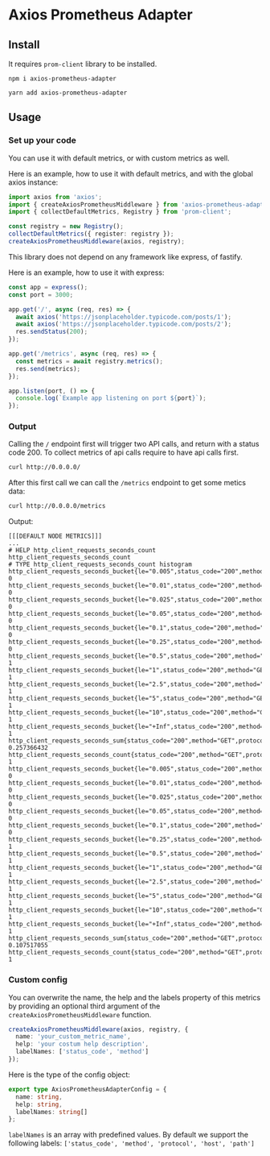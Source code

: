 # Axios Prometheus Adapter

## Install 
It requires `prom-client` library to be installed.
```
npm i axios-prometheus-adapter

yarn add axios-prometheus-adapter
```

## Usage
### Set up your code
You can use it with default metrics, or with custom metrics as well.

Here is an example, how to use it with default metrics, and with the global axios instance:
```ts
import axios from 'axios';
import { createAxiosPrometheusMiddleware } from 'axios-prometheus-adapter';
import { collectDefaultMetrics, Registry } from 'prom-client';

const registry = new Registry();
collectDefaultMetrics({ register: registry });
createAxiosPrometheusMiddleware(axios, registry);
```

This library does not depend on any framework like express, of fastify.

Here is an example, how to use it with express:
```ts
const app = express();
const port = 3000;

app.get('/', async (req, res) => {
  await axios('https://jsonplaceholder.typicode.com/posts/1');
  await axios('https://jsonplaceholder.typicode.com/posts/2');
  res.sendStatus(200);
});

app.get('/metrics', async (req, res) => {
  const metrics = await registry.metrics();
  res.send(metrics);
});

app.listen(port, () => {
  console.log(`Example app listening on port ${port}`);
});
```

### Output
Calling the `/` endpoint first will trigger two API calls, and return with a status code 200. To collect metrics of api calls
require to have api calls first.
```sh
curl http://0.0.0.0/
```

After this first call we can call the `/metrics` endpoint to get some metics data:
```sh
curl http://0.0.0.0/metrics
```
Output:
```
[[[DEFAULT NODE METRICS]]]
...
# HELP http_client_requests_seconds_count http_client_requests_seconds_count
# TYPE http_client_requests_seconds_count histogram
http_client_requests_seconds_bucket{le="0.005",status_code="200",method="GET",protocol="https:",host="jsonplaceholder.typicode.com",path="/posts/1"} 0
http_client_requests_seconds_bucket{le="0.01",status_code="200",method="GET",protocol="https:",host="jsonplaceholder.typicode.com",path="/posts/1"} 0
http_client_requests_seconds_bucket{le="0.025",status_code="200",method="GET",protocol="https:",host="jsonplaceholder.typicode.com",path="/posts/1"} 0
http_client_requests_seconds_bucket{le="0.05",status_code="200",method="GET",protocol="https:",host="jsonplaceholder.typicode.com",path="/posts/1"} 0
http_client_requests_seconds_bucket{le="0.1",status_code="200",method="GET",protocol="https:",host="jsonplaceholder.typicode.com",path="/posts/1"} 0
http_client_requests_seconds_bucket{le="0.25",status_code="200",method="GET",protocol="https:",host="jsonplaceholder.typicode.com",path="/posts/1"} 0
http_client_requests_seconds_bucket{le="0.5",status_code="200",method="GET",protocol="https:",host="jsonplaceholder.typicode.com",path="/posts/1"} 1
http_client_requests_seconds_bucket{le="1",status_code="200",method="GET",protocol="https:",host="jsonplaceholder.typicode.com",path="/posts/1"} 1
http_client_requests_seconds_bucket{le="2.5",status_code="200",method="GET",protocol="https:",host="jsonplaceholder.typicode.com",path="/posts/1"} 1
http_client_requests_seconds_bucket{le="5",status_code="200",method="GET",protocol="https:",host="jsonplaceholder.typicode.com",path="/posts/1"} 1
http_client_requests_seconds_bucket{le="10",status_code="200",method="GET",protocol="https:",host="jsonplaceholder.typicode.com",path="/posts/1"} 1
http_client_requests_seconds_bucket{le="+Inf",status_code="200",method="GET",protocol="https:",host="jsonplaceholder.typicode.com",path="/posts/1"} 1
http_client_requests_seconds_sum{status_code="200",method="GET",protocol="https:",host="jsonplaceholder.typicode.com",path="/posts/1"} 0.257366432
http_client_requests_seconds_count{status_code="200",method="GET",protocol="https:",host="jsonplaceholder.typicode.com",path="/posts/1"} 1
http_client_requests_seconds_bucket{le="0.005",status_code="200",method="GET",protocol="https:",host="jsonplaceholder.typicode.com",path="/posts/2"} 0
http_client_requests_seconds_bucket{le="0.01",status_code="200",method="GET",protocol="https:",host="jsonplaceholder.typicode.com",path="/posts/2"} 0
http_client_requests_seconds_bucket{le="0.025",status_code="200",method="GET",protocol="https:",host="jsonplaceholder.typicode.com",path="/posts/2"} 0
http_client_requests_seconds_bucket{le="0.05",status_code="200",method="GET",protocol="https:",host="jsonplaceholder.typicode.com",path="/posts/2"} 0
http_client_requests_seconds_bucket{le="0.1",status_code="200",method="GET",protocol="https:",host="jsonplaceholder.typicode.com",path="/posts/2"} 0
http_client_requests_seconds_bucket{le="0.25",status_code="200",method="GET",protocol="https:",host="jsonplaceholder.typicode.com",path="/posts/2"} 1
http_client_requests_seconds_bucket{le="0.5",status_code="200",method="GET",protocol="https:",host="jsonplaceholder.typicode.com",path="/posts/2"} 1
http_client_requests_seconds_bucket{le="1",status_code="200",method="GET",protocol="https:",host="jsonplaceholder.typicode.com",path="/posts/2"} 1
http_client_requests_seconds_bucket{le="2.5",status_code="200",method="GET",protocol="https:",host="jsonplaceholder.typicode.com",path="/posts/2"} 1
http_client_requests_seconds_bucket{le="5",status_code="200",method="GET",protocol="https:",host="jsonplaceholder.typicode.com",path="/posts/2"} 1
http_client_requests_seconds_bucket{le="10",status_code="200",method="GET",protocol="https:",host="jsonplaceholder.typicode.com",path="/posts/2"} 1
http_client_requests_seconds_bucket{le="+Inf",status_code="200",method="GET",protocol="https:",host="jsonplaceholder.typicode.com",path="/posts/2"} 1
http_client_requests_seconds_sum{status_code="200",method="GET",protocol="https:",host="jsonplaceholder.typicode.com",path="/posts/2"} 0.107517055
http_client_requests_seconds_count{status_code="200",method="GET",protocol="https:",host="jsonplaceholder.typicode.com",path="/posts/2"} 1
```

### Custom config
You can overwrite the name, the help and the labels property of this metrics by providing an optional third argument of the
`createAxiosPrometheusMiddleware` function.
```ts
createAxiosPrometheusMiddleware(axios, registry, {
  name: 'your_custom_metric_name',
  help: 'your costum help description',
  labelNames: ['status_code', 'method']
});
```

Here is the type of the config object:
```ts
export type AxiosPrometheusAdapterConfig = {
  name: string,
  help: string,
  labelNames: string[]
};
```

`labelNames` is an array with predefined values. By default we support the following labels:
`['status_code', 'method', 'protocol', 'host', 'path']`